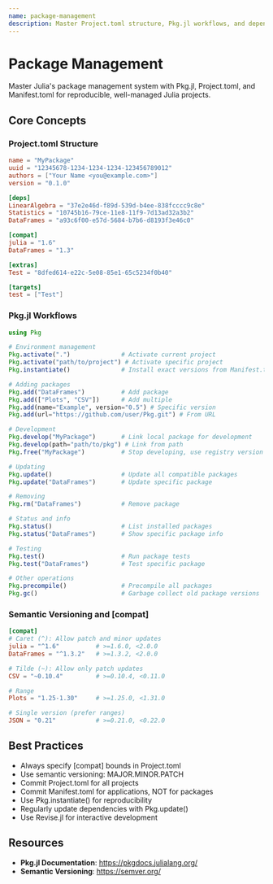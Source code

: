 ```yaml
---
name: package-management
description: Master Project.toml structure, Pkg.jl workflows, and dependency management in Julia. Use when managing package dependencies, specifying compatibility bounds, creating reproducible environments, or working with Julia's package system.
---
```


# Package Management

Master Julia's package management system with Pkg.jl, Project.toml, and Manifest.toml for reproducible, well-managed Julia projects.

## Core Concepts

### Project.toml Structure

```toml
name = "MyPackage"
uuid = "12345678-1234-1234-1234-123456789012"
authors = ["Your Name <you@example.com>"]
version = "0.1.0"

[deps]
LinearAlgebra = "37e2e46d-f89d-539d-b4ee-838fcccc9c8e"
Statistics = "10745b16-79ce-11e8-11f9-7d13ad32a3b2"
DataFrames = "a93c6f00-e57d-5684-b7b6-d8193f3e46c0"

[compat]
julia = "1.6"
DataFrames = "1.3"

[extras]
Test = "8dfed614-e22c-5e08-85e1-65c5234f0b40"

[targets]
test = ["Test"]
```

### Pkg.jl Workflows

```julia
using Pkg

# Environment management
Pkg.activate(".")              # Activate current project
Pkg.activate("path/to/project") # Activate specific project
Pkg.instantiate()              # Install exact versions from Manifest.toml

# Adding packages
Pkg.add("DataFrames")          # Add package
Pkg.add(["Plots", "CSV"])      # Add multiple
Pkg.add(name="Example", version="0.5") # Specific version
Pkg.add(url="https://github.com/user/Pkg.git") # From URL

# Development
Pkg.develop("MyPackage")       # Link local package for development
Pkg.develop(path="path/to/pkg") # Link from path
Pkg.free("MyPackage")          # Stop developing, use registry version

# Updating
Pkg.update()                   # Update all compatible packages
Pkg.update("DataFrames")       # Update specific package

# Removing
Pkg.rm("DataFrames")           # Remove package

# Status and info
Pkg.status()                   # List installed packages
Pkg.status("DataFrames")       # Show specific package info

# Testing
Pkg.test()                     # Run package tests
Pkg.test("DataFrames")         # Test specific package

# Other operations
Pkg.precompile()               # Precompile all packages
Pkg.gc()                       # Garbage collect old package versions
```

### Semantic Versioning and [compat]

```toml
[compat]
# Caret (^): Allow patch and minor updates
julia = "^1.6"          # >=1.6.0, <2.0.0
DataFrames = "^1.3.2"   # >=1.3.2, <2.0.0

# Tilde (~): Allow only patch updates
CSV = "~0.10.4"         # >=0.10.4, <0.11.0

# Range
Plots = "1.25-1.30"     # >=1.25.0, <1.31.0

# Single version (prefer ranges)
JSON = "0.21"           # >=0.21.0, <0.22.0
```

## Best Practices

- Always specify [compat] bounds in Project.toml
- Use semantic versioning: MAJOR.MINOR.PATCH
- Commit Project.toml for all projects
- Commit Manifest.toml for applications, NOT for packages
- Use Pkg.instantiate() for reproducibility
- Regularly update dependencies with Pkg.update()
- Use Revise.jl for interactive development

## Resources

- **Pkg.jl Documentation**: https://pkgdocs.julialang.org/
- **Semantic Versioning**: https://semver.org/
